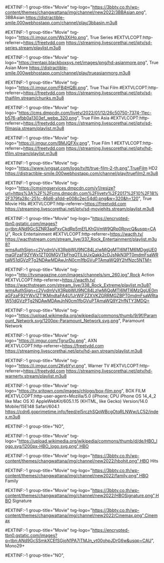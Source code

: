 #EXTINF:-1 group-title="Movie" tvg-logo="https://3bbtv.co.th/wp-content/themes/changwattana/img/channel/new2022/3BBAsian.png", 3BBAsian
https://distractible-smile.000webhostapp.com/channel/play/3bbasin.m3u8

#EXTINF:-1 group-title="Movie" tvg-logo="https://i.imgur.com/Ws3XiHo.png", True Series
#EXTVLCOPT:http-referrer=https://freetvdd.com
https://streaming.livescorethai.net/iptv/sd-series.stream/playlist.m3u8

#EXTINF:-1 group-title="Movie" tvg-logo="https://rentapi.blackboxsys.net/images/png/hd-asianmore.png", True Asian More
https://distractible-smile.000webhostapp.com/channel/play/trueasianmorg.m3u8

#EXTINF:-1 group-title="Movie" tvg-logo="https://i.imgur.com/FB4HQBi.png", True Thai Film
#EXTVLCOPT:http-referrer=https://freetvdd.com
https://streaming.livescorethai.net/iptv/sd-thaifilm.stream/chunks.m3u8

#EXTINF:-1 group-title="Movie" tvg-logo="https://cms.dmpcdn.com/livetv/2022/01/12/26c50750-7374-11ec-b576-afbb0a1303ef_webp_320.png", True Film Asia
#EXTVLCOPT:http-referrer=https://freetvdd.com
https://streaming.livescorethai.net/iptv/sd-filmasia.stream/playlist.m3u8

#EXTINF:-1 group-title="Movie" tvg-logo="https://i.imgur.com/BMJQFXv.png", True Film 1
#EXTVLCOPT:http-referrer=https://freetvdd.com
https://streaming.livescorethai.net/iptv/hd-tfilm.stream/playlist.m3u8

#EXTINF:-1 group-title="Movie" tvg-logo="https://www.lyngsat.com/logo/tv/tt/true-film-2-th.png",TrueFilm HD2
https://distractible-smile.000webhostapp.com/channel/play/truefilm2.m3u8

#EXTINF:-1 group-title="Movie" tvg-logo="https://cmsimgservices.dmpcdn.com/v1/resize?url=https%3A%2F%2Fcms.dmpcdn.com%2Flivetv%2F2017%2F10%2F18%2F379fa28c-251c-46d6-a1dd-e008c2ec54d0.png&w=320&h=120", True Movie Hits
#EXTVLCOPT:http-referrer=https://freetvdd.com
https://streaming.livescorethai.net/iptv/sd-moviehits.stream/playlist.m3u8

#EXTINF:-1 group-title="Movie" tvg-logo="https://encrypted-tbn0.gstatic.com/images?q=tbn:ANd9GcSZNR3aqPxvCkdRp5mEfLKhGVmW9QRp0RovcQ&usqp=CAU", Rock Entertainment 
#EXTVLCOPT:http-referrer=https://wacth.tv/
https://wacthstream.com/stream_live/337_Rock_Entertainment/playlist.m3u8?wmsAuthSign=c2VydmVyX3RpbWU9NC84LzIwMjQgMTI6MTM6MDggUE0maGFzaF92YWx1ZT00MGVTbFhqOTlLbUxQakk2cDJsNkN3PT0mdmFsaWRtaW51dGVzPTg2NDAwMDAwJnN0cm1fbGVuPTAmaWQ9Y2hfNzc5NTM=

#EXTINF:-1 group-title="Movie" tvg-logo="http://tvsmagazine.com/images/channels/sm_260.jpg",Rock Action
#EXTVLCOPT:http-referrer=https://wacth.tv/
https://wacthstream.com/stream_live/338_Rock_Extreme/playlist.m3u8?wmsAuthSign=c2VydmVyX3RpbWU9NC84LzIwMjQgMTI6MTI6MzQgUE0maGFzaF92YWx1ZT1KMndtaFA4U1JrWlFZZXVKZGRRMGZBPT0mdmFsaWRtaW51dGVzPTg2NDAwMDAwJnN0cm1fbGVuPTAmaWQ9Y2hfNTY3MDQ=

#EXTINF:-1 group-title="Movie" tvg-logo="https://upload.wikimedia.org/wikipedia/commons/thumb/9/9f/Paramount_Network.svg/1200px-Paramount_Network.svg.png", Paramount Network

#EXTINF:-1 group-title="Movie" tvg-logo="https://i.imgur.com/TgrurDu.png", AXN  
#EXTVLCOPT:http-referrer=https://freetvdd.com
https://streaming.livescorethai.net/iptv/hd-axn.stream/playlist.m3u8

#EXTINF:-1 group-title="Movie" tvg-logo="https://i.imgur.com/2KybYyr.png", Warner TV
#EXTVLCOPT:http-referrer=https://freetvdd.com
https://streaming.livescorethai.net/iptv/hd-warnertv.stream/playlist.m3u8

#EXTINF:-1 group-title="Movie" tvg-logo="https://tv.sritown.com/images/chlogo/box-film.png", BOX FILM
#EXTVLCOPT:http-user-agent=Mozilla/5.0 (iPhone; CPU iPhone OS 14_4_2 like Mac OS X) AppleWebKit/605.1.15 (KHTML, like Gecko) Version/14.0 Mobile/15E148 Safari/604.1
https://cdn6.goprimetime.info/feed/eI5rczhSQpWBcgOtqRLNWw/LC52/index.m3u8

#EXTINF:-1 group-title="NO",

#EXTINF:-1 group-title="Movie" tvg-logo="https://upload.wikimedia.org/wikipedia/commons/thumb/d/de/HBO_logo.svg/1200px-HBO_logo.svg.png",HBO

#EXTINF:-1 group-title="Movie" tvg-logo="https://3bbtv.co.th/wp-content/themes/changwattana/img/channel/new2022/hbohit.png",HBO Hits

#EXTINF:-1 group-title="Movie" tvg-logo="https://3bbtv.co.th/wp-content/themes/changwattana/img/channel/new2022/family.png",HBO Family

#EXTINF:-1 group-title="Movie" tvg-logo="https://3bbtv.co.th/wp-content/themes/changwattana/img/channel/new2022/HBOSignature.png",HBO Signature 

#EXTINF:-1 group-title="Movie" tvg-logo="https://3bbtv.co.th/wp-content/themes/changwattana/img/channel/new2022/Cinemax.png",Cinemax

#EXTINF:-1 group-title="Movie" tvg-logo="https://encrypted-tbn0.gstatic.com/images?q=tbn:ANd9GcSSmkXCEfSGjoN1PA7iTMJn_yt00ohpJDrG6w&usqp=CAU", Mono29+

#EXTINF:-1 group-title="NO",



